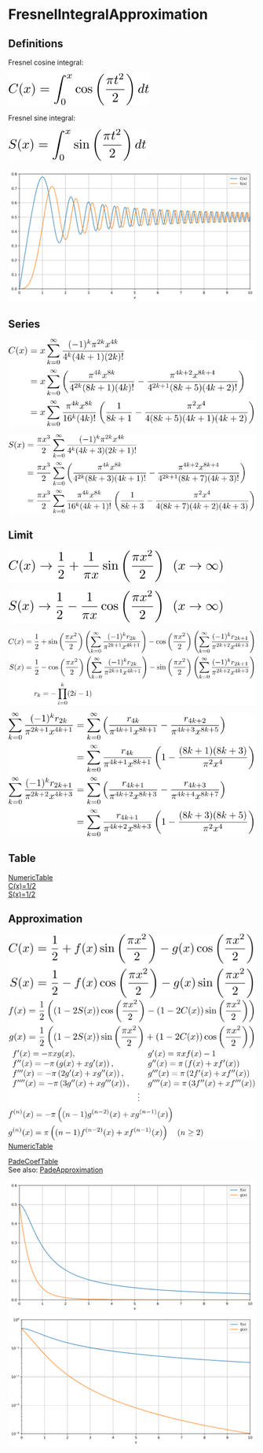 # FresnelIntegralApproximation

## Definitions

Fresnel cosine integral:

![define fresnelC](https://github.com/tk-yoshimura/FresnelIntegralApproximation/blob/main/figures/define_fresnelc.svg)

Fresnel sine integral:

![define fresnelS](https://github.com/tk-yoshimura/FresnelIntegralApproximation/blob/main/figures/define_fresnels.svg)

![plot fresnel](https://github.com/tk-yoshimura/FresnelIntegralApproximation/blob/main/figures/plot_fresnel.svg)

## Series

![nz fresnelC](https://github.com/tk-yoshimura/FresnelIntegralApproximation/blob/main/figures/nz_fresnelc.svg)

![nz fresnelS](https://github.com/tk-yoshimura/FresnelIntegralApproximation/blob/main/figures/nz_fresnels.svg)

## Limit

![limit fresnelC](https://github.com/tk-yoshimura/FresnelIntegralApproximation/blob/main/figures/limit_fresnelc.svg)

![limit fresnelS](https://github.com/tk-yoshimura/FresnelIntegralApproximation/blob/main/figures/limit_fresnels.svg)

![limit fresnel](https://github.com/tk-yoshimura/FresnelIntegralApproximation/blob/main/figures/limit_fresnel.svg)

![limit fresnel2](https://github.com/tk-yoshimura/FresnelIntegralApproximation/blob/main/figures/limit_fresnel2.svg)

## Table

[NumericTable](https://github.com/tk-yoshimura/FresnelIntegralApproximation/blob/main/results/fresnel_value_table.csv)  
[C(x)=1/2](https://github.com/tk-yoshimura/FresnelIntegralApproximation/blob/main/results/fresnelc_point5s.csv)  
[S(x)=1/2](https://github.com/tk-yoshimura/FresnelIntegralApproximation/blob/main/results/fresnels_point5s.csv)  

## Approximation

![approx fg1](https://github.com/tk-yoshimura/FresnelIntegralApproximation/blob/main/figures/approx_fg1.svg)  
![approx fg2](https://github.com/tk-yoshimura/FresnelIntegralApproximation/blob/main/figures/approx_fg2.svg)  
![approx fg3](https://github.com/tk-yoshimura/FresnelIntegralApproximation/blob/main/figures/approx_fg3.svg)  
[NumericTable](https://github.com/tk-yoshimura/FresnelIntegralApproximation/blob/main/results/fresnel_fg.csv)  

[PadeCoefTable](https://github.com/tk-yoshimura/FresnelIntegralApproximation/blob/main/results/pade_table.csv)  
See also: [PadeApproximation](https://github.com/tk-yoshimura/PadeApproximation/)  

![plot fresnelfg](https://github.com/tk-yoshimura/FresnelIntegralApproximation/blob/main/figures/plot_fresnel_fg.svg)  
![plot fresnelfg log](https://github.com/tk-yoshimura/FresnelIntegralApproximation/blob/main/figures/plot_fresnel_fg_log.svg)  